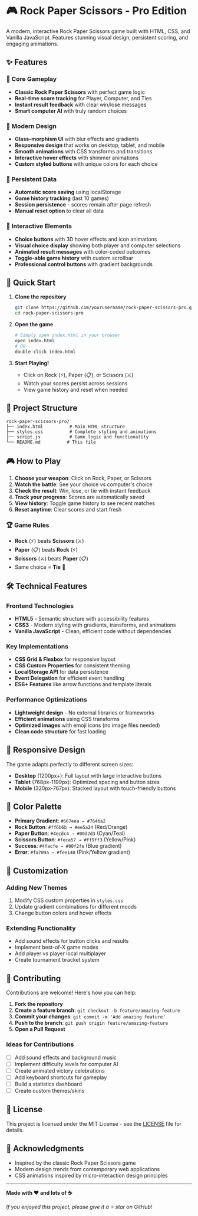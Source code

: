 # 🎮 Rock Paper Scissors - Pro Edition

A modern, interactive Rock Paper Scissors game built with HTML, CSS, and Vanilla JavaScript. Features stunning visual design, persistent scoring, and engaging animations.

## ✨ Features

### 🎯 Core Gameplay
- **Classic Rock Paper Scissors** with perfect game logic
- **Real-time score tracking** for Player, Computer, and Ties
- **Instant result feedback** with clear win/lose messages
- **Smart computer AI** with truly random choices

### 🎨 Modern Design
- **Glass-morphism UI** with blur effects and gradients
- **Responsive design** that works on desktop, tablet, and mobile
- **Smooth animations** with CSS transforms and transitions
- **Interactive hover effects** with shimmer animations
- **Custom styled buttons** with unique colors for each choice

### 💾 Persistent Data
- **Automatic score saving** using localStorage
- **Game history tracking** (last 10 games)
- **Session persistence** - scores remain after page refresh
- **Manual reset option** to clear all data

### 🎪 Interactive Elements
- **Choice buttons** with 3D hover effects and icon animations
- **Visual choice display** showing both player and computer selections
- **Animated result messages** with color-coded outcomes
- **Toggle-able game history** with custom scrollbar
- **Professional control buttons** with gradient backgrounds

## 🚀 Quick Start

1. **Clone the repository**
   ```bash
   git clone https://github.com/yourusername/rock-paper-scissors-pro.git
   cd rock-paper-scissors-pro
   ```

2. **Open the game**
   ```bash
   # Simply open index.html in your browser
   open index.html
   # OR
   double-click index.html
   ```

3. **Start Playing!**
   - Click on Rock (⚡), Paper (📋), or Scissors (⚔️)
   - Watch your scores persist across sessions
   - View game history and reset when needed

## 📁 Project Structure

```
rock-paper-scissors-pro/
├── index.html          # Main HTML structure
├── styles.css          # Complete styling and animations
├── script.js           # Game logic and functionality
└── README.md          # This file
```

## 🎮 How to Play

1. **Choose your weapon**: Click on Rock, Paper, or Scissors
2. **Watch the battle**: See your choice vs computer's choice
3. **Check the result**: Win, lose, or tie with instant feedback
4. **Track your progress**: Scores are automatically saved
5. **View history**: Toggle game history to see recent matches
6. **Reset anytime**: Clear scores and start fresh

### 🏆 Game Rules
- **Rock** (⚡) beats **Scissors** (⚔️)
- **Paper** (📋) beats **Rock** (⚡)
- **Scissors** (⚔️) beats **Paper** (📋)
- Same choice = **Tie** 🤝

## 🛠️ Technical Features

### Frontend Technologies
- **HTML5** - Semantic structure with accessibility features
- **CSS3** - Modern styling with gradients, transforms, and animations
- **Vanilla JavaScript** - Clean, efficient code without dependencies

### Key Implementations
- **CSS Grid & Flexbox** for responsive layout
- **CSS Custom Properties** for consistent theming
- **LocalStorage API** for data persistence
- **Event Delegation** for efficient event handling
- **ES6+ Features** like arrow functions and template literals

### Performance Optimizations
- **Lightweight design** - No external libraries or frameworks
- **Efficient animations** using CSS transforms
- **Optimized images** with emoji icons (no image files needed)
- **Clean code structure** for fast loading

## 📱 Responsive Design

The game adapts perfectly to different screen sizes:

- **Desktop** (1200px+): Full layout with large interactive buttons
- **Tablet** (768px-1199px): Optimized spacing and button sizes
- **Mobile** (320px-767px): Stacked layout with touch-friendly buttons

## 🎨 Color Palette

- **Primary Gradient**: `#667eea → #764ba2`
- **Rock Button**: `#ff6b6b → #ee5a24` (Red/Orange)
- **Paper Button**: `#4ecdc4 → #00d2d3` (Cyan/Teal)
- **Scissors Button**: `#feca57 → #ff9ff3` (Yellow/Pink)
- **Success**: `#4facfe → #00f2fe` (Blue gradient)
- **Error**: `#fa709a → #fee140` (Pink/Yellow gradient)

## 🔧 Customization

### Adding New Themes
1. Modify CSS custom properties in `styles.css`
2. Update gradient combinations for different moods
3. Change button colors and hover effects

### Extending Functionality
- Add sound effects for button clicks and results
- Implement best-of-X game modes
- Add player vs player local multiplayer
- Create tournament bracket system

## 🤝 Contributing

Contributions are welcome! Here's how you can help:

1. **Fork the repository**
2. **Create a feature branch**: `git checkout -b feature/amazing-feature`
3. **Commit your changes**: `git commit -m 'Add amazing feature'`
4. **Push to the branch**: `git push origin feature/amazing-feature`
5. **Open a Pull Request**

### Ideas for Contributions
- [ ] Add sound effects and background music
- [ ] Implement difficulty levels for computer AI
- [ ] Create animated victory celebrations
- [ ] Add keyboard shortcuts for gameplay
- [ ] Build a statistics dashboard
- [ ] Create custom themes/skins

## 📄 License

This project is licensed under the MIT License - see the [LICENSE](LICENSE) file for details.

## 🙏 Acknowledgments

- Inspired by the classic Rock Paper Scissors game
- Modern design trends from contemporary web applications
- CSS animations inspired by micro-interaction design principles

---

**Made with ❤️ and lots of ☕**

*If you enjoyed this project, please give it a ⭐ star on GitHub!*

